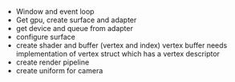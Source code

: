 - Window and event loop 
- Get gpu, create surface and adapter
- get device and queue from adapter
- configure surface
- create shader and buffer (vertex and index) vertex buffer needs implementation of vertex struct which has a vertex descriptor
- create render pipeline 
- create uniform for camera